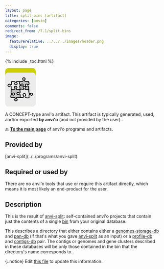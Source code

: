 ```yaml
---
layout: page
title: split-bins [artifact]
categories: [anvio]
comments: false
redirect_from: /7.1/split-bins
image:
  featurerelative: ../../../images/header.png
  display: true
---
```



{% include _toc.html %}


<img src="../../images/icons/CONCEPT.png" alt="CONCEPT" style="width:100px; border:none" />

A CONCEPT-type anvi'o artifact. This artifact is typically generated, used, and/or exported **by anvi'o** (and not provided by the user)..

🔙 **[To the main page](../../)** of anvi'o programs and artifacts.

## Provided by


<p style="text-align: left" markdown="1"><span class="artifact-p">[anvi-split](../../programs/anvi-split)</span></p>


## Required or used by


There are no anvi'o tools that use or require this artifact directly, which means it is most likely an end-product for the user.


## Description

This is the result of <span class="artifact-n">[anvi-split](/software/anvio/help/7.1/programs/anvi-split)</span>: self-contained anvi'o projects that contain just the contents of a single <span class="artifact-n">[bin](/software/anvio/help/7.1/artifacts/bin)</span> from your original database. 

This describes a directory that either contains either a <span class="artifact-n">[genomes-storage-db](/software/anvio/help/7.1/artifacts/genomes-storage-db)</span> and <span class="artifact-n">[pan-db](/software/anvio/help/7.1/artifacts/pan-db)</span> (if that's what you gave <span class="artifact-n">[anvi-split](/software/anvio/help/7.1/programs/anvi-split)</span> as an input) or a <span class="artifact-n">[profile-db](/software/anvio/help/7.1/artifacts/profile-db)</span> and <span class="artifact-n">[contigs-db](/software/anvio/help/7.1/artifacts/contigs-db)</span> pair. The contigs or genomes and gene clusters described in these databases will be only those contained in the bin that the directory's name corresponds to.  


{:.notice}
Edit [this file](https://github.com/merenlab/anvio/tree/master/anvio/docs/artifacts/split-bins.md) to update this information.

